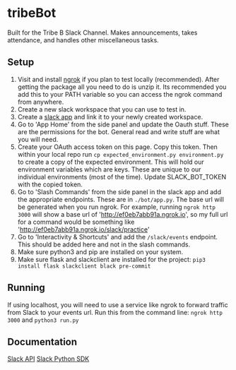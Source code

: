 # tribeBot
Built for the Tribe B Slack Channel. Makes announcements, takes attendance, and handles other miscellaneous tasks.

## Setup
1. Visit and install [ngrok](https://ngrok.com/download) if you plan to test locally (recommended). After getting the package all you need to do is unzip it. Its recommended you add this to your PATH variable so you can access the ngrok command from anywhere.
2. Create a new slack workspace that you can use to test in.
3. Create a [slack app](https://api.slack.com/apps) and link it to your newly created workspace.
4. Go to 'App Home' from the side panel and update the Oauth stuff. These are the permissions for the bot. General read and write stuff are what you will need.
5. Create your OAuth access token on this page. Copy this token. Then within your local repo run `cp expected_environment.py environment.py` to create a copy of the expected environment. This will hold our environment variables which are keys. These are unique to our individual environments (most of the time). Update SLACK_BOT_TOKEN with the copied token.
6. Go to 'Slash Commands' from the side panel in the slack app and add the appropriate endpoints. These are in `./bot/app.py`. The base url will be generated when you run ngrok. For example, running `ngrok http 3000` will show a base url of 'http://ef0eb7abb91a.ngrok.io', so my full url for a command would be something like 'http://ef0eb7abb91a.ngrok.io/slack/practice'
7. Go to 'Interactivity & Shortcuts' and add the `/slack/events` endpoint. This should be added here and not in the slash commands.
8. Make sure python3 and pip are installed on your system.
9. Make sure flask and slackclient are installed for the project: `pip3 install flask slackclient black pre-commit`

## Running
If using localhost, you will need to use a service like ngrok to forward traffic from Slack to your events url.
Run this from the command line: `ngrok http 3000` and `python3 run.py`

## Documentation
[Slack API](https://api.slack.com)
[Slack Python SDK](https://slack.dev/python-slackclient/)
